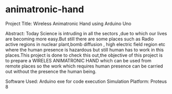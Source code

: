 # animatronic-hand
Project Title: Wireless Animatronic Hand using Arduino Uno

Abstract: Today Science is intruding in all the sectors ,due to which our lives are becoming more easy.But still there are some places such as Radio active regions in nuclear plant,bomb diffusion , high electric field region etc where the human presence is hazardous but still human has to work in this places.This project is done to check this out,the objective of this project is to prepare a WIRELES ANIMATRONIC HAND which can be used from remote places so the work which requires human presence can be carried out without the presence the human being.

Software Used: Arduino exe for code execution
Simulation Platform: Proteus 8 

